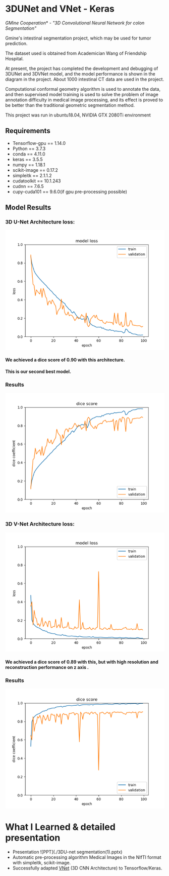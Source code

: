 # 3DUNet and VNet - Keras

*GMine Cooperation** - *"3D Convolutional Neural Network for colon Segmentation"*

Gmine's intestinal segmentation project, which may be used for tumor prediction.

The dataset used is obtained from Academician Wang of Friendship Hospital.

At present, the project has completed the development and debugging of 3DUNet and 3DVNet model, and the model performance is shown in the diagram in the project.
About 1000 intestinal CT data are used in the project. 

Computational conformal geometry algorithm is used to annotate the data, and then supervised model training is used to solve the problem of image annotation difficulty in medical image processing, and its effect is proved to be better than the traditional geometric segmentation method.

This project was run in ubuntu18.04, NVIDIA GTX 2080Ti environment

## Requirements
* Tensorflow-gpu == 1.14.0
* Python == 3.7.3
* conda == 4.11.0
* keras == 3.5.5
* numpy == 1.18.1
* scikit-image == 0.17.2
* simpleitk == 2.1.1.2
* cudatoolkit == 10.1.243
* cudnn == 7.6.5
* cupy-cuda101 == 9.6.0(if gpu pre-processing possible)



## Model Results
### 3D U-Net Architecture loss:

![unet](./unetloss.png)


#### We achieved a dice score of 0.90 with this architecture.
#### This is our second best model.

### Results
![unet](./unetdice.PNG)

### 3D V-Net Architecture loss:

![vnet](./vnetloss.png)

#### We achieved a dice score of 0.89 with this, but with high resolution and reconstruction performance on z axis .

### Results 
![vnet](./vnetdice.PNG)

# What I Learned & detailed presentation
* Presentation ![PPT](./3DU-net segmentation(1).pptx)
* Automatic pre-processing algorithm Medical Images in the NIfTI format with simpleitk, scikit-image.
* Successfully adapted [VNet](https://arxiv.org/abs/1606.04797 "V-Net: Fully Convolutional Neural Networks for Volumetric Medical Image Segmentation") (3D CNN Architecture) to Tensorflow/Keras.